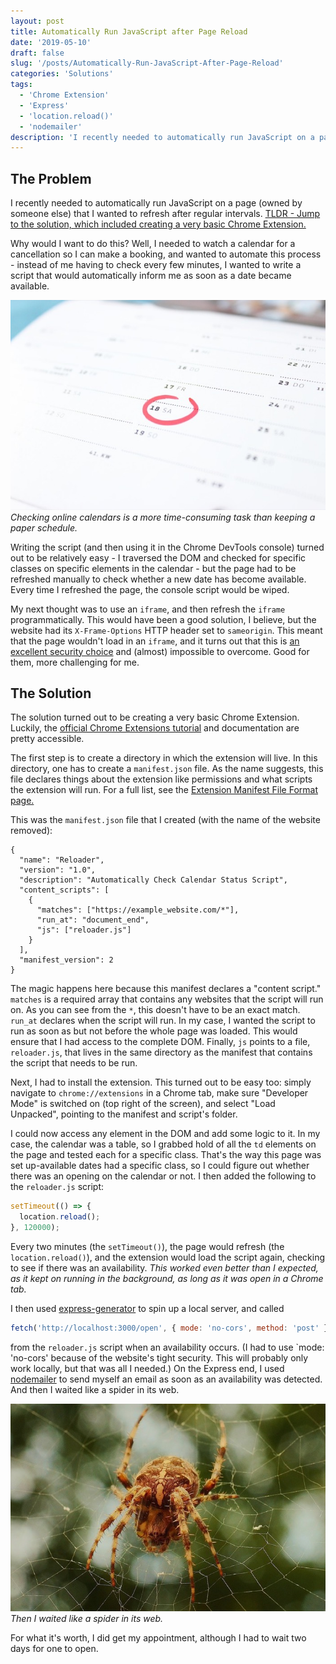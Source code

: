 ```yaml
---
layout: post
title: Automatically Run JavaScript after Page Reload
date: '2019-05-10'
draft: false
slug: '/posts/Automatically-Run-JavaScript-After-Page-Reload'
categories: 'Solutions'
tags:
  - 'Chrome Extension'
  - 'Express'
  - 'location.reload()'
  - 'nodemailer'
description: 'I recently needed to automatically run JavaScript on a page (owned by someone else) that I wanted to refresh after regular intervals. Why would I want to do this? Well, I needed to watch a calendar for a cancellation so I can make a booking, and wanted to automate this process.'
---
```


## The Problem

I recently needed to automatically run JavaScript on a page (owned by someone else) that I wanted to refresh after regular intervals. [TLDR - Jump to the solution, which included creating a very basic Chrome Extension.](#the-solution)

Why would I want to do this? Well, I needed to watch a calendar for a cancellation so I can make a booking, and wanted to automate this process - instead of me having to check every few minutes, I wanted to write a script that would automatically inform me as soon as a date became available.

![Checking online calendars is a more time-consuming task than keeping a paper schedule.](/media/calendar.jpg)
_Checking online calendars is a more time-consuming task than keeping a paper schedule._

Writing the script (and then using it in the Chrome DevTools console) turned out to be relatively easy - I traversed the DOM and checked for specific classes on specific elements in the calendar - but the page had to be refreshed manually to check whether a new date has become available. Every time I refreshed the page, the console script would be wiped.

My next thought was to use an `iframe`, and then refresh the `iframe` programmatically. This would have been a good solution, I believe, but the website had its `X-Frame-Options` HTTP header set to `sameorigin`. This meant that the page wouldn't load in an `iframe`, and it turns out that this is [an excellent security choice](https://developer.mozilla.org/en-US/docs/Web/HTTP/Headers/X-Frame-Options) and (almost) impossible to overcome. Good for them, more challenging for me.

## The Solution

The solution turned out to be creating a very basic Chrome Extension. Luckily, the [official Chrome Extensions tutorial](https://developers.chrome.com/extensions/getstarted) and documentation are pretty accessible.

The first step is to create a directory in which the extension will live. In this directory, one has to create a `manifest.json` file. As the name suggests, this file declares things about the extension like permissions and what scripts the extension will run. For a full list, see the [Extension Manifest File Format page.](https://developer.chrome.com/extensions/manifest)

This was the `manifest.json` file that I created (with the name of the website removed):

```
{
  "name": "Reloader",
  "version": "1.0",
  "description": "Automatically Check Calendar Status Script",
  "content_scripts": [
    {
      "matches": ["https://example_website.com/*"],
      "run_at": "document_end",
      "js": ["reloader.js"]
    }
  ],
  "manifest_version": 2
}
```

The magic happens here because this manifest declares a "content script." `matches` is a required array that contains any websites that the script will run on. As you can see from the `*`, this doesn't have to be an exact match. `run_at` declares when the script will run. In my case, I wanted the script to run as soon as but not before the whole page was loaded. This would ensure that I had access to the complete DOM. Finally, `js` points to a file, `reloader.js`, that lives in the same directory as the manifest that contains the script that needs to be run.

Next, I had to install the extension. This turned out to be easy too: simply navigate to `chrome://extensions` in a Chrome tab, make sure "Developer Mode" is switched on (top right of the screen), and select "Load Unpacked", pointing to the manifest and script's folder.

I could now access any element in the DOM and add some logic to it. In my case, the calendar was a table, so I grabbed hold of all the `td` elements on the page and tested each for a specific class. That's the way this page was set up-available dates had a specific class, so I could figure out whether there was an opening on the calendar or not. I then added the following to the `reloader.js` script:

```javascript
setTimeout(() => {
  location.reload();
}, 120000);
```

Every two minutes (the `setTimeout()`), the page would refresh (the `location.reload()`), and the extension would load the script again, checking to see if there was an availability. _This worked even better than I expected, as it kept on running in the background, as long as it was open in a Chrome tab._

I then used [express-generator](https://www.npmjs.com/package/express-generator) to spin up a local server, and called

```javascript
fetch('http://localhost:3000/open', { mode: 'no-cors', method: 'post' })
```

from the `reloader.js` script when an availability occurs. (I had to use `mode: 'no-cors' because of the website's tight security. This will probably only work locally, but that was all I needed.) On the Express end, I used [nodemailer](https://www.npmjs.com/package/nodemailer) to send myself an email as soon as an availability was detected. And then I waited like a spider in its web.

![Then I waited like a spider in its web.](/media/spider.jpg)
_Then I waited like a spider in its web._

For what it's worth, I did get my appointment, although I had to wait two days for one to open.
